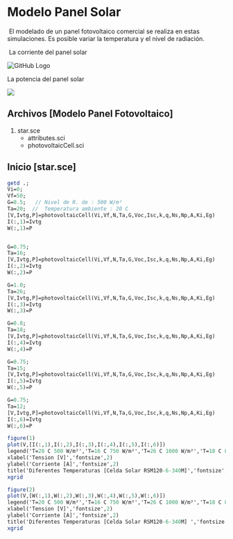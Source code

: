 # Modelo Panel Solar

​	El modelado de un panel fotovoltaico comercial se realiza en estas simulaciones. Es posible variar la temperatura y el nivel de radiación.

​	La corriente del panel solar 

<img src="https://i.ibb.co/BLxdz1f/01.jpg" alt="GitHub Logo"  />

   La potencia del panel solar 

![](https://i.ibb.co/Kj4c1yC/02.jpg)




##  Archivos [Modelo Panel Fotovoltaico]
1. star.sce
    * attributes.sci
    * photovoltaicCell.sci 


##  Inicio [star.sce]

```scilab
getd .;
Vi=0;
Vf=50; 
G=0.5;   // Nivel de R. de : 500 W/m²
Ta=20;  //  Temperatura ambiente : 20 C
[V,Ivtg,P]=photovoltaicCell(Vi,Vf,N,Ta,G,Voc,Isc,k,q,Ns,Np,A,Ki,Eg)  
I(:,1)=Ivtg
W(:,1)=P


G=0.75;
Ta=16;
[V,Ivtg,P]=photovoltaicCell(Vi,Vf,N,Ta,G,Voc,Isc,k,q,Ns,Np,A,Ki,Eg)  
I(:,2)=Ivtg
W(:,2)=P

G=1.0;
Ta=26;
[V,Ivtg,P]=photovoltaicCell(Vi,Vf,N,Ta,G,Voc,Isc,k,q,Ns,Np,A,Ki,Eg)  
I(:,3)=Ivtg
W(:,3)=P

G=0.8;
Ta=18;
[V,Ivtg,P]=photovoltaicCell(Vi,Vf,N,Ta,G,Voc,Isc,k,q,Ns,Np,A,Ki,Eg)  
I(:,4)=Ivtg
W(:,4)=P

G=0.75;
Ta=15;
[V,Ivtg,P]=photovoltaicCell(Vi,Vf,N,Ta,G,Voc,Isc,k,q,Ns,Np,A,Ki,Eg)  
I(:,5)=Ivtg
W(:,5)=P

G=0.75;
Ta=12;
[V,Ivtg,P]=photovoltaicCell(Vi,Vf,N,Ta,G,Voc,Isc,k,q,Ns,Np,A,Ki,Eg)  
I(:,6)=Ivtg
W(:,6)=P

figure(1)
plot(V,[I(:,1),I(:,2),I(:,3),I(:,4),I(:,5),I(:,6)])
legend('T=20 C 500 W/m²','T=16 C 750 W/m²','T=26 C 1000 W/m²','T=18 C 800 W/m²','T=15 C 750 W/m²','T=12 C 750 W/m²')
xlabel('Tension [V]','fontsize',2)
ylabel('Corriente [A]','fontsize',2)
title('Diferentes Temperaturas [Celda Solar RSM120-6-340M]','fontsize',2)
xgrid

figure(2)
plot(V,[W(:,1),W(:,2),W(:,3),W(:,4),W(:,5),W(:,6)])
legend('T=20 C 500 W/m²','T=16 C 750 W/m²','T=26 C 1000 W/m²','T=18 C 800 W/m²','T=15 C 750 W/m²','T=12 C 750 W/m²')
xlabel('Tension [V]','fontsize',2)
ylabel('Corriente [A]','fontsize',2)
title('Diferentes Temperaturas [Celda Solar RSM120-6-340M] ','fontsize',2)
xgrid


```



